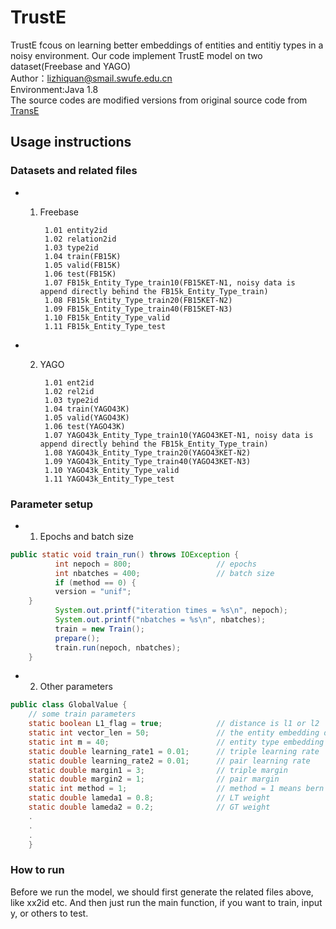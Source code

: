 # TrustE
TrustE fcous on learning better embeddings of entities and entitiy types in a noisy environment. Our code implement TrustE model on two dataset(Freebase and YAGO)  
Author：lizhiquan@smail.swufe.edu.cn  
Environment:Java 1.8  
The source codes are modified versions from original source code from [TransE](https://github.com/MaximTian/TransX)  
## Usage instructions
### Datasets and related files  
* 1. Freebase  

          1.01 entity2id  
          1.02 relation2id  
          1.03 type2id  
          1.04 train(FB15K)  
          1.05 valid(FB15K)  
          1.06 test(FB15K)  
          1.07 FB15k_Entity_Type_train10(FB15KET-N1, noisy data is append directly behind the FB15k_Entity_Type_train)  
          1.08 FB15k_Entity_Type_train20(FB15KET-N2)  
          1.09 FB15k_Entity_Type_train40(FB15KET-N3)  
          1.10 FB15k_Entity_Type_valid  
          1.11 FB15k_Entity_Type_test  
* 2. YAGO  

          1.01 ent2id
          1.02 rel2id
          1.03 type2id
          1.04 train(YAGO43K)
          1.05 valid(YAGO43K)
          1.06 test(YAGO43K)
          1.07 YAGO43k_Entity_Type_train10(YAGO43KET-N1, noisy data is append directly behind the FB15k_Entity_Type_train)
          1.08 YAGO43k_Entity_Type_train20(YAGO43KET-N2)
          1.09 YAGO43k_Entity_Type_train40(YAGO43KET-N3)
          1.10 YAGO43k_Entity_Type_valid
          1.11 YAGO43k_Entity_Type_test
### Parameter setup  
* 1. Epochs and batch size  
```Java
public static void train_run() throws IOException {
          int nepoch = 800;                   // epochs
          int nbatches = 400;                 // batch size
          if (method == 0) {
          version = "unif";
    }
          System.out.printf("iteration times = %s\n", nepoch);
          System.out.printf("nbatches = %s\n", nbatches);
          train = new Train();
          prepare();
          train.run(nepoch, nbatches);
    }
```
* 2. Other parameters
```Java
public class GlobalValue {
    // some train parameters
    static boolean L1_flag = true;            // distance is l1 or l2
    static int vector_len = 50;               // the entity embedding dimension
    static int m = 40;                        // entity type embedding dimension
    static double learning_rate1 = 0.01;      // triple learning rate
    static double learning_rate2 = 0.01;      // pair learning rate
    static double margin1 = 3;                // triple margin
    static double margin2 = 1;                // pair margin
    static int method = 1;                    // method = 1 means bern version, else unif version
    static double lameda1 = 0.8;              // LT weight
    static double lameda2 = 0.2;              // GT weight
    .
    .
    .
    }
```
### How to run  
Before we run the model, we should first generate the related files above, like xx2id etc. And then just run the main function, if you want to train, input y, or others to test.
